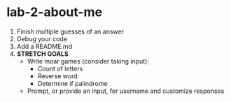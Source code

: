 # lab-2-about-me

1. Finish multiple guesses of an answer
1. Debug your code
1. Add a README.md
1. **STRETCH GOALS** 
    * Write moar games (consider taking input):
        * Count of letters
        * Reverse word
        * Determine if palindrome
    * Prompt, or provide an input, for username and customize responses
    
